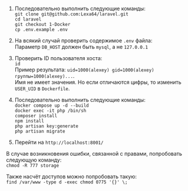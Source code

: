 1. Последовательно выполнить следующие команды:  
   `git clone git@github.com:Lexa64/laravel.git`  
   `cd laravel`  
   `git checkout 1-Docker`  
   `cp .env.example .env`  

2. На всякий случай проверить содержимое `.env` файла:  
   Параметр `DB_HOST` должен быть `mysql`, а не `127.0.0.1`  

3. Проверить ID пользователя хоста:  
   `id`  
   Пример результата: `uid=1000(alexey) gid=1000(alexey) группы=1000(alexey)...`.  
   Имя не имеет значения. Но если отличаются цифры, то изменить `USER_UID` в `Dockerfile`.  

4. Последовательно выполнить следующие команды:  
   `docker compose up -d --build`  
   `docker exec -it php /bin/sh`  
   `composer install`  
   `npm install`  
   `php artisan key:generate`  
   `php artisan migrate`  

5. Перейти на `http://localhost:8001/`  

В случае возникновения ошибки, связанной с правами, попробовать следующую команду:  
`chmod -R 777 storage`  

Также насчёт доступов можно попробовать такую:  
`find /var/www -type d -exec chmod 0775 '{}' \;`  
